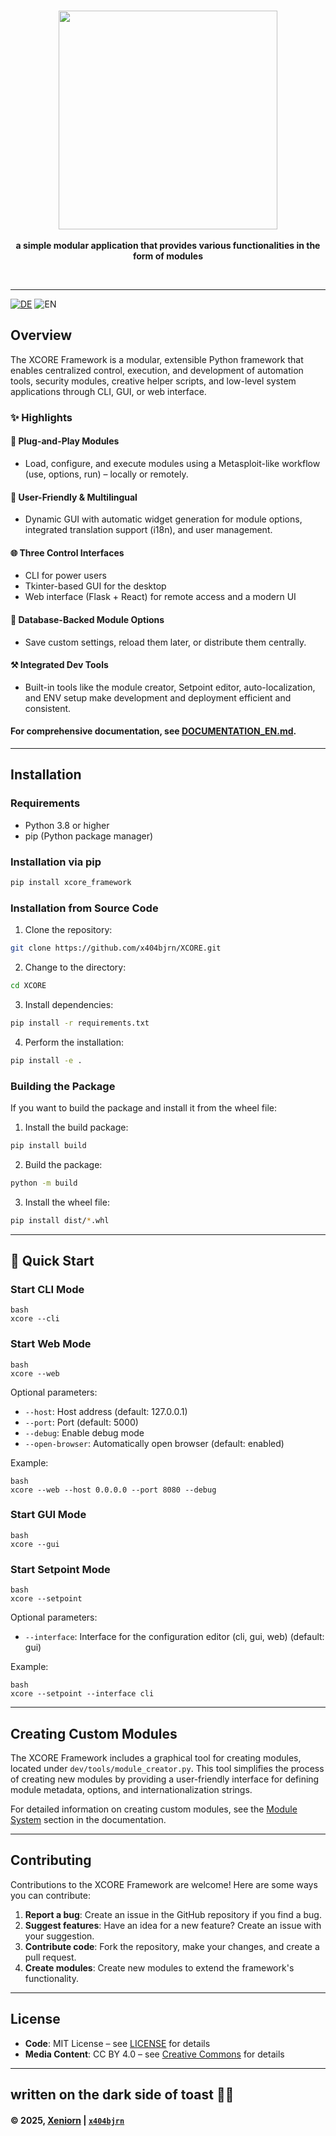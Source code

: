 <br/>

<p align="center">
  <img src="../design/graphics/svg/xcore_full_green.svg" width=350px alt="">
    <br/><br/>
    <b>a simple modular application that provides various functionalities in the form of modules</b>
</p>

<p align="center">
    <a href="../LICENSE"><img src="https://img.shields.io/badge/Code-MIT-yellow.svg" alt=""></a>
    <a href=""><img src="https://img.shields.io/badge/powered%20by-Xeniorn-4770DB" alt=""></a>
    <a href="https://creativecommons.org/licenses/by/4.0/"><img src="https://img.shields.io/badge/Media-CC%20BY%204.0-lightgrey.svg" alt=""></a>
    <a href="https://github.com/x404bjrn"><img src="https://img.shields.io/badge/written%20by-x404bjrn-8A2BE2" alt=""></a>
</p>

---

[![DE](https://img.shields.io/badge/DE-blue?style=for-the-badge)](../README.md)
![EN](https://img.shields.io/badge/EN-green?style=for-the-badge)

## Overview

The XCORE Framework is a modular, extensible Python framework that enables centralized control, execution, and development of automation tools, security modules, creative helper scripts, and low-level system applications through CLI, GUI, or web interface.

### ✨ Highlights

#### 🔌 Plug-and-Play Modules
- Load, configure, and execute modules using a Metasploit-like workflow (use, options, run) – locally or remotely.

#### 🧠 User-Friendly & Multilingual
- Dynamic GUI with automatic widget generation for module options, integrated translation support (i18n), and user management.

#### 🌐 Three Control Interfaces
- CLI for power users
- Tkinter-based GUI for the desktop
- Web interface (Flask + React) for remote access and a modern UI

#### 💾 Database-Backed Module Options
- Save custom settings, reload them later, or distribute them centrally.

#### ⚒️ Integrated Dev Tools
- Built-in tools like the module creator, Setpoint editor, auto-localization, and ENV setup make development and deployment efficient and consistent.

#### For comprehensive documentation, see [DOCUMENTATION_EN.md](../docs/DOCUMENTATION_EN.md).

---

## Installation

### Requirements

- Python 3.8 or higher
- pip (Python package manager)

### Installation via pip
```bash
pip install xcore_framework
```
### Installation from Source Code

1. Clone the repository:
```bash
git clone https://github.com/x404bjrn/XCORE.git
```

2. Change to the directory:
```bash
cd XCORE
```

3. Install dependencies:
```bash
pip install -r requirements.txt
```

4. Perform the installation:
```bash
pip install -e .
```

### Building the Package

If you want to build the package and install it from the wheel file:

1. Install the build package:
```bash
pip install build
```

2. Build the package:
```bash
python -m build
```

3. Install the wheel file:
```bash
pip install dist/*.whl
```

---

## 🚀 Quick Start

### Start CLI Mode
```
bash
xcore --cli
```
### Start Web Mode
```
bash
xcore --web
```
Optional parameters:
- `--host`: Host address (default: 127.0.0.1)
- `--port`: Port (default: 5000)
- `--debug`: Enable debug mode
- `--open-browser`: Automatically open browser (default: enabled)

Example:
```
bash
xcore --web --host 0.0.0.0 --port 8080 --debug
```
### Start GUI Mode
```
bash
xcore --gui
```
### Start Setpoint Mode
```
bash
xcore --setpoint
```
Optional parameters:
- `--interface`: Interface for the configuration editor (cli, gui, web) (default: gui)

Example:
```
bash
xcore --setpoint --interface cli
```
---

## Creating Custom Modules

The XCORE Framework includes a graphical tool for creating modules, located under `dev/tools/module_creator.py`. This tool simplifies the process of creating new modules by providing a user-friendly interface for defining module metadata, options, and internationalization strings.

For detailed information on creating custom modules, see the [Module System](../docs/DOCUMENTATION_EN.md#module-system) section in the documentation.

---

## Contributing

Contributions to the XCORE Framework are welcome! Here are some ways you can contribute:

1. **Report a bug**: Create an issue in the GitHub repository if you find a bug.
2. **Suggest features**: Have an idea for a new feature? Create an issue with your suggestion.
3. **Contribute code**: Fork the repository, make your changes, and create a pull request.
4. **Create modules**: Create new modules to extend the framework's functionality.

---

## License

- **Code**: MIT License – see [LICENSE](../LICENSE) for details
- **Media Content**: CC BY 4.0 – see [Creative Commons](https://creativecommons.org/licenses/by/4.0/) for details

---

## written on the dark side of toast 🍞🌚  
#### © 2025, [Xeniorn](https://xeniorn.de) | [`x404bjrn`](https://github.com/x404bjrn)
